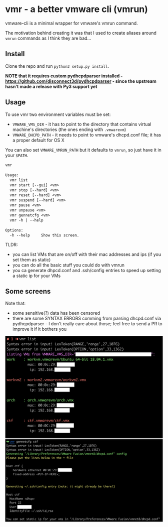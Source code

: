 # vmr - a better vmware cli (vmrun)
vmware-cli is a minimal wrapper for vmware's vmrun command.

The motivation behind creating it was that I used to create aliases around `vmrun` commands as I think they are bad...

## Install

Clone the repo and run `python3 setup.py install`.

**NOTE that it requires custom pydhcpdparser installed - https://github.com/disconnect3d/pydhcpdparser - since the upstream hasn't made a release with Py3 support yet**

## Usage

To use vmr two environment variables must be set:
* `VMWARE_VMS_DIR` - it has to point to the directory that contains virtual machine's directories (the ones ending with `.vmwarevm`)
* `VMWARE_DHCPD_PATH` - it needs to point to vmware's dhcpd.conf file; it has a proper default for OS X

You can also set `VMWARE_VMRUN_PATH` but it defaults to `vmrun`, so just have it in your `$PATH`.

```
vmr

Usage:
  vmr list
  vmr start [--gui] <vm>
  vmr stop [--hard] <vm>
  vmr reset [--hard] <vm>
  vmr suspend [--hard] <vm>
  vmr pause <vm>
  vmr unpause <vm>
  vmr gennetcfg <vm>
  vmr -h | --help

Options:
  -h --help     Show this screen.
```

TLDR:
* you can list VMs that are on/off with their mac addresses and ips (if you set them as static)
* you can do all the basic stuff you could do with vmrun
* you ca generate dhpcd.conf and .ssh/config entries to speed up setting a static ip for your VMs

## Some screens

Note that:
* some sensitive(?) data has been censored
* there are some SYNTAX ERRORS comming from parsing dhcpd.conf via pydhcpdparser - I don't really care about those; feel free to send a PR to improve it if it bothers you

![vmr list screenshot](/github/vmr-list.png)
![vmr gennetcfg screenshot](/github/vmr-gennetcfg.png)
